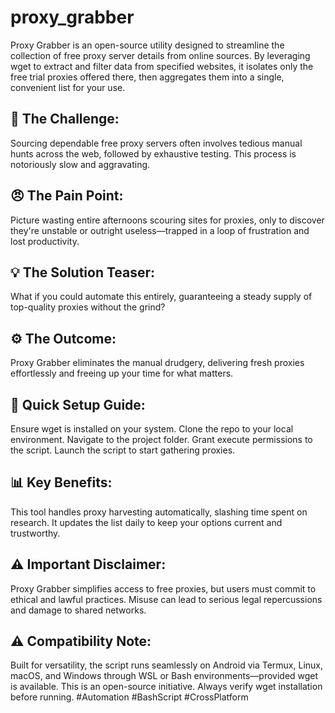 # proxy_grabber
Proxy Grabber is an open-source utility designed to streamline the collection of free proxy server details from online sources. By leveraging wget to extract and filter data from specified websites, it isolates only the free trial proxies offered there, then aggregates them into a single, convenient list for your use.

## 🤔 The Challenge:

Sourcing dependable free proxy servers often involves tedious manual hunts across the web, followed by exhaustive testing. This process is notoriously slow and aggravating.

## 😠 The Pain Point:

Picture wasting entire afternoons scouring sites for proxies, only to discover they're unstable or outright useless—trapped in a loop of frustration and lost productivity.

## 💡 The Solution Teaser:

What if you could automate this entirely, guaranteeing a steady supply of top-quality proxies without the grind?

## ⚙️ The Outcome:

Proxy Grabber eliminates the manual drudgery, delivering fresh proxies effortlessly and freeing up your time for what matters.

## 📲 Quick Setup Guide:

Ensure wget is installed on your system.
Clone the repo to your local environment.
Navigate to the project folder.
Grant execute permissions to the script.
Launch the script to start gathering proxies.

## 📊 Key Benefits:

This tool handles proxy harvesting automatically, slashing time spent on research. It updates the list daily to keep your options current and trustworthy.

## ⚠️ Important Disclaimer:

Proxy Grabber simplifies access to free proxies, but users must commit to ethical and lawful practices. Misuse can lead to serious legal repercussions and damage to shared networks.

## ⚠️ Compatibility Note:
Built for versatility, the script runs seamlessly on Android via Termux, Linux, macOS, and Windows through WSL or Bash environments—provided wget is available.
This is an open-source initiative. Always verify wget installation before running.
#Automation #BashScript #CrossPlatform

